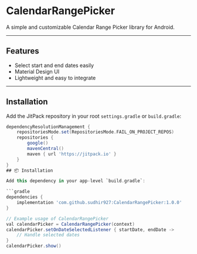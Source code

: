 # CalendarRangePicker

A simple and customizable Calendar Range Picker library for Android.

---

## Features
- Select start and end dates easily
- Material Design UI
- Lightweight and easy to integrate

---

## Installation

Add the JitPack repository in your root `settings.gradle` or `build.gradle`:

```gradle
dependencyResolutionManagement {
    repositoriesMode.set(RepositoriesMode.FAIL_ON_PROJECT_REPOS)
    repositories {
        google()
        mavenCentral()
        maven { url 'https://jitpack.io' }
    }
}
## 📦 Installation

Add this dependency in your app-level `build.gradle`:

```gradle
dependencies {
    implementation 'com.github.sudhir927:CalendarRangePicker:1.0.0'
}

// Example usage of CalendarRangePicker
val calendarPicker = CalendarRangePicker(context)
calendarPicker.setOnDateSelectedListener { startDate, endDate ->
    // Handle selected dates
}
calendarPicker.show()

